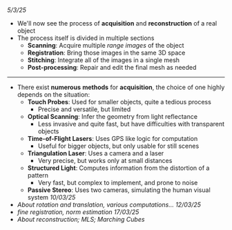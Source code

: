 *5/3/25*
+ We'll now see the process of **acquisition** and **reconstruction** of a real object
+ The process itself is divided in multiple sections
	+ **Scanning**: Acquire multiple *range images* of the object
	+ **Registration**: Bring those images in the same 3D space
	+ **Stitching**: Integrate all of the images in a single mesh
	+ **Post-processing**: Repair and edit the final mesh as needed
---
+ There exist **numerous** **methods** for **acquisition**, the choice of one highly depends on the situation:
	+ **Touch Probes**: Used for smaller objects, quite a tedious process
		+ Precise and versatile, but limited
	+ **Optical Scanning**: Infer the geometry from light reflectance
		+ Less invasive and quite fast, but have difficulties with transparent objects
	+ **Time-of-Flight Lasers**: Uses GPS like logic for computation
		+ Useful for bigger objects, but only usable for still scenes
	+ **Triangulation Laser**: Uses a camera and a laser
		+ Very precise, but works only at small distances
	+ **Structured Light**: Computes information from the distortion of a pattern
		+ Very fast, but complex to implement, and prone to noise
	+ **Passive Stereo**: Uses two cameras, simulating the human visual system
*10/03/25*
+ *About rotation and translation, various computations...*
*12/03/25*
+ *fine registration, norm estimation*
*17/03/25*
+ *About reconstruction; MLS; Marching Cubes*